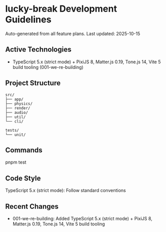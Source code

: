 ﻿# lucky-break Development Guidelines

Auto-generated from all feature plans. Last updated: 2025-10-15

## Active Technologies
- TypeScript 5.x (strict mode) + PixiJS 8, Matter.js 0.19, Tone.js 14, Vite 5 build tooling (001-we-re-building)

## Project Structure
```
src/
├── app/
├── physics/
├── render/
├── audio/
├── util/
└── cli/

tests/
└── unit/
```

## Commands
pnpm test

## Code Style
TypeScript 5.x (strict mode): Follow standard conventions

## Recent Changes
- 001-we-re-building: Added TypeScript 5.x (strict mode) + PixiJS 8, Matter.js 0.19, Tone.js 14, Vite 5 build tooling

<!-- MANUAL ADDITIONS START -->
<!-- MANUAL ADDITIONS END -->